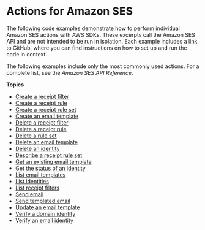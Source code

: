# Actions for Amazon SES<a name="service_code_examples_ses_actions"></a>

The following code examples demonstrate how to perform individual Amazon SES actions with AWS SDKs\. These excerpts call the Amazon SES API and are not intended to be run in isolation\. Each example includes a link to GitHub, where you can find instructions on how to set up and run the code in context\.

 The following examples include only the most commonly used actions\. For a complete list, see the *Amazon SES API Reference*\.

**Topics**
+ [Create a receipt filter](example_ses_CreateReceiptFilter_section.md)
+ [Create a receipt rule](example_ses_CreateReceiptRule_section.md)
+ [Create a receipt rule set](example_ses_CreateReceiptRuleSet_section.md)
+ [Create an email template](example_ses_CreateTemplate_section.md)
+ [Delete a receipt filter](example_ses_DeleteReceiptFilter_section.md)
+ [Delete a receipt rule](example_ses_DeleteReceiptRule_section.md)
+ [Delete a rule set](example_ses_DeleteReceiptRuleSet_section.md)
+ [Delete an email template](example_ses_DeleteTemplate_section.md)
+ [Delete an identity](example_ses_DeleteIdentity_section.md)
+ [Describe a receipt rule set](example_ses_DescribeReceiptRuleSet_section.md)
+ [Get an existing email template](example_ses_GetTemplate_section.md)
+ [Get the status of an identity](example_ses_GetIdentityVerificationAttributes_section.md)
+ [List email templates](example_ses_ListTemplates_section.md)
+ [List identities](example_ses_ListIdentities_section.md)
+ [List receipt filters](example_ses_ListReceiptFilters_section.md)
+ [Send email](example_ses_SendEmail_section.md)
+ [Send templated email](example_ses_SendTemplatedEmail_section.md)
+ [Update an email template](example_ses_UpdateTemplate_section.md)
+ [Verify a domain identity](example_ses_VerifyDomainIdentity_section.md)
+ [Verify an email identity](example_ses_VerifyEmailIdentity_section.md)